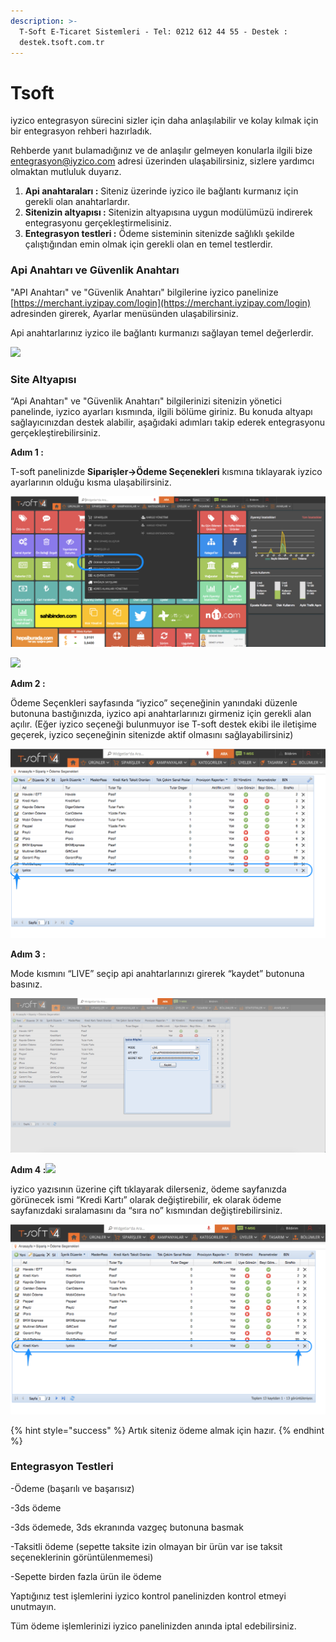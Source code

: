 ```yaml
---
description: >-
  T-Soft E-Ticaret Sistemleri - Tel: 0212 612 44 55 - Destek :
  destek.tsoft.com.tr
---
```


# Tsoft

iyzico entegrasyon sürecini sizler için daha anlaşılabilir ve kolay kılmak için bir entegrasyon rehberi hazırladık.

Rehberde yanıt bulamadığınız ve de anlaşılır gelmeyen konularla ilgili bize entegrasyon@iyzico.com adresi üzerinden ulaşabilirsiniz, sizlere yardımcı olmaktan mutluluk duyarız.

1. **Api anahtaraları :** Siteniz üzerinde iyzico ile bağlantı kurmanız için gerekli olan anahtarlardır.
2. **Sitenizin altyapısı :** Sitenizin altyapısına uygun modülümüzü indirerek entegrasyonu gerçekleştirmelisiniz.
3. **Entegrasyon testleri :** Ödeme sisteminin sitenizde sağlıklı şekilde çalıştığından emin olmak için gerekli olan en temel testlerdir.

### **Api Anahtarı ve Güvenlik Anahtarı** <a id="api-anahtari-ve-guevenlik-anahtari"></a>

"API Anahtarı" ve "Güvenlik Anahtarı" bilgilerine iyzico panelinize [https://merchant.iyzipay.com/login](https://merchant.iyzipay.com/login) adresinden girerek, Ayarlar menüsünden ulaşabilirsiniz.

Api anahtarlarınız iyzico ile bağlantı kurmanızı sağlayan temel değerlerdir.

![](https://blobscdn.gitbook.com/v0/b/gitbook-28427.appspot.com/o/assets%2F-LH1lc6K6sXEqXUGHpw6%2F-LHDAny9AyuEoODhXFz7%2F-LHDCnkaw8UukYwI6Do3%2FScreen_Shot_2018-07-11_at_10_13_26.png?alt=media&token=267a0eaf-679b-41cd-ba33-3e07bd0f2c7d)

### **Site Altyapısı** <a id="site-altyapisi"></a>

“Api Anahtarı" ve "Güvenlik Anahtarı" bilgilerinizi sitenizin yönetici panelinde, iyzico ayarları kısmında, ilgili bölüme giriniz. Bu konuda altyapı sağlayıcınızdan destek alabilir, aşağıdaki adımları takip ederek entegrasyonu gerçekleştirebilirsiniz.

**Adım 1 :**

T-soft panelinizde **Siparişler-&gt;Ödeme Seçenekleri** kısmına tıklayarak iyzico ayarlarının olduğu kısma ulaşabilirsiniz.

![](../.gitbook/assets/picture1-4.png)

![](file:////Users/kurtulus.sahin/Library/Group%20Containers/UBF8T346G9.Office/TemporaryItems/msohtmlclip/clip_image003.png)

**Adım 2 :**

Ödeme Seçenkleri sayfasında “iyzico” seçeneğinin yanındaki düzenle butonuna bastığınızda, iyzico api anahtarlarınızı girmeniz için gerekli alan açılır. \(Eğer iyzico seçeneği bulunmuyor ise T-soft destek ekibi ile iletişime geçerek, iyzico seçeneğinin sitenizde aktif olmasını sağlayabilirsiniz\)

![](../.gitbook/assets/picture1-6.png)

**Adım 3 :**

Mode kısmını “LIVE” seçip api anahtarlarınızı girerek “kaydet” butonuna basınız.

![](../.gitbook/assets/picture1-7.png)

**Adım 4 :**![](file:////Users/kurtulus.sahin/Library/Group%20Containers/UBF8T346G9.Office/TemporaryItems/msohtmlclip/clip_image008.png)

iyzico yazısının üzerine çift tıklayarak dilerseniz, ödeme sayfanızda görünecek ismi “Kredi Kartı” olarak değiştirebilir, ek olarak ödeme sayfanızdaki sıralamasını da “sıra no” kısmından değiştirebilirsiniz.

![](../.gitbook/assets/picture1-8.png)

{% hint style="success" %}
Artık siteniz ödeme almak için hazır.
{% endhint %}

### **Entegrasyon Testleri**

-Ödeme \(başarılı ve başarısız\)

-3ds ödeme

-3ds ödemede, 3ds ekranında vazgeç butonuna basmak

-Taksitli ödeme \(sepette taksite izin olmayan bir ürün var ise taksit seçeneklerinin görüntülenmemesi\)

-Sepette birden fazla ürün ile ödeme

Yaptığınız test işlemlerini iyzico kontrol panelinizden kontrol etmeyi unutmayın.

Tüm ödeme işlemlerinizi iyzico panelinizden anında iptal edebilirsiniz.

